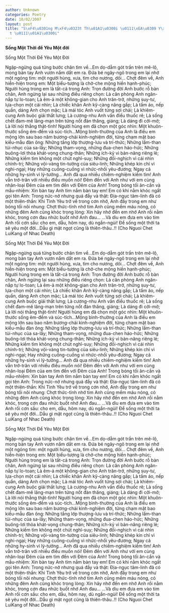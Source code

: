 ```yaml
---
author: Unknown
categories: Poetry
date: 10/02/2007
layout: post
title: "S\xF4\u0301ng M\xF4\u0323t Th\u01A1\u0300i \u0111\xEA\u0309 Y\xEAu M\xF4\u0323\
  t \u0111\u01A1\u0300i"
---
```


**Sống Một Thời để Yêu Một đời**

Sống Một Thời Để Yêu Một Đời

Ngập-ngừng quá từng bước chân tìm về...Em dọ-dẫm gót trần trên mê-lộ, mong bàn tay Anh vươn nắm dắt em ra.  Đứa bé ngây-ngô trong em lại nhớ một ngóng tìm: một người hùng, xưa, tìm cho nương, dõi...
Chợt đêm về, Anh hiển-hiện trong em:
Một biểu-tượng là chở-che mộng hiền hạnh-phúc; Người hùng trong em là tất-cả trong Anh:  Trọn đường đời Anh bước rỗ bàn chân, Anh ngừng lại sau những điều riêng chọn: Là căn phòng Anh ngăn-nắp tự lo-toan; Là êm-ả một không-gian cho Anh trăn-trở, những suy-tư, lựa-chọn một cái nhìn; Là chiếc khăn Anh kỹ-càng nâng gấp; Là tấm áo, nếp quần, dáng Anh chọn mặc; Là mái tóc Anh vuốt từng sợi chải; Là khiêm-cung Anh buộc giải thắt lưng; Là cương-nhu Anh vấn điếu thuốc rê; Là sống chết đam-mê lãng-mạn trên từng nốt đàn thăng, giáng; Là dáng đi cởi-mở; Là lời nói thẳng thật-tình!
Người hùng em đã chọn một góc nhìn:  Một khuôn-thước sống êm-đềm và súc-tích...Mộng bình-thường của Anh là điều em mộng lớn sau bao năm bương-chải kinh-nghiệm đời, từng chạm mặt bao kiểu-mẫu đàn ông:  Những tầng lớp thượng-lưu và trí-thức; Những lầm-than tủi-nhục của sa-lầy; Những tham-vọng, những đua-chen háo-hức; Những buông-lơi thỏa khát-vọng chung-thân; Những ích-kỷ vì bản-năng riêng lẻ; Những kiếm tìm không một chút nghĩ-suy; Những đối-nghịch vì cái nhìn chính-trị; Những vội-vàng tin-tưởng của siêu-linh; Những khép kín chỉ vì nghi-ngại; Hay những cuống-cuồng vì nhức-nhối yêu-đương; Ngay cả những hy-sinh vì lý-tưởng...
Anh đã qua nhiều chiêm-nghiệm kiếm tìm! 
Anh vẫn trở-trăn với nhiều điều muốn nói!
Đêm đến với Anh như với em cùng nhân-loại
Đêm của em tìm đến với Đêm của Anh!
Trong bóng tối ân-cần và mầu-nhiệm: Xin bàn tay Anh tìm nắm bàn tay em!  Em có khi nằm khóc ngất gọi tên Anh: Trong nức-nở nhưng quá đầy và thật:
Địa-ngục tâm-linh đã có một thiên-thần: Khi Tình Yêu trở về trong cơn nhớ, Anh đầy trong em như bóng tối nôi nhung: Chợt thức-tỉnh nhớ tim Anh cũng mềm máu nóng, có những đêm Anh cũng khóc trong lòng: Xin hãy nhớ đến em nhớ Anh rồi nằm khóc, trong cơn đau nhức buốt nhớ Anh đau...
...Và dìu em đưa em vào tim Anh rối cơn sầu: cho em, dẫu, hôm nay, dù ngắn-ngủi!  Để sống một thời ta sẽ yêu một đời...Dẫu gì mật ngọt cũng là thiên-thâu..!!
(Cho Nguoi Chet LuiKang of Nhac Death)

Sống Một Thời Để Yêu Một Đời

Ngập-ngừng quá từng bước chân tìm về...Em dọ-dẫm gót trần trên mê-lộ, mong bàn tay Anh vươn nắm dắt em ra.  Đứa bé ngây-ngô trong em lại nhớ một ngóng tìm: một người hùng, xưa, tìm cho nương, dõi...
Chợt đêm về, Anh hiển-hiện trong em:
Một biểu-tượng là chở-che mộng hiền hạnh-phúc; Người hùng trong em là tất-cả trong Anh:  Trọn đường đời Anh bước rỗ bàn chân, Anh ngừng lại sau những điều riêng chọn: Là căn phòng Anh ngăn-nắp tự lo-toan; Là êm-ả một không-gian cho Anh trăn-trở, những suy-tư, lựa-chọn một cái nhìn; Là chiếc khăn Anh kỹ-càng nâng gấp; Là tấm áo, nếp quần, dáng Anh chọn mặc; Là mái tóc Anh vuốt từng sợi chải; Là khiêm-cung Anh buộc giải thắt lưng; Là cương-nhu Anh vấn điếu thuốc rê; Là sống chết đam-mê lãng-mạn trên từng nốt đàn thăng, giáng; Là dáng đi cởi-mở; Là lời nói thẳng thật-tình!
Người hùng em đã chọn một góc nhìn:  Một khuôn-thước sống êm-đềm và súc-tích...Mộng bình-thường của Anh là điều em mộng lớn sau bao năm bương-chải kinh-nghiệm đời, từng chạm mặt bao kiểu-mẫu đàn ông:  Những tầng lớp thượng-lưu và trí-thức; Những lầm-than tủi-nhục của sa-lầy; Những tham-vọng, những đua-chen háo-hức; Những buông-lơi thỏa khát-vọng chung-thân; Những ích-kỷ vì bản-năng riêng lẻ; Những kiếm tìm không một chút nghĩ-suy; Những đối-nghịch vì cái nhìn chính-trị; Những vội-vàng tin-tưởng của siêu-linh; Những khép kín chỉ vì nghi-ngại; Hay những cuống-cuồng vì nhức-nhối yêu-đương; Ngay cả những hy-sinh vì lý-tưởng...
Anh đã qua nhiều chiêm-nghiệm kiếm tìm! 
Anh vẫn trở-trăn với nhiều điều muốn nói!
Đêm đến với Anh như với em cùng nhân-loại
Đêm của em tìm đến với Đêm của Anh!
Trong bóng tối ân-cần và mầu-nhiệm: Xin bàn tay Anh tìm nắm bàn tay em!  Em có khi nằm khóc ngất gọi tên Anh: Trong nức-nở nhưng quá đầy và thật:
Địa-ngục tâm-linh đã có một thiên-thần: Khi Tình Yêu trở về trong cơn nhớ, Anh đầy trong em như bóng tối nôi nhung: Chợt thức-tỉnh nhớ tim Anh cũng mềm máu nóng, có những đêm Anh cũng khóc trong lòng: Xin hãy nhớ đến em nhớ Anh rồi nằm khóc, trong cơn đau nhức buốt nhớ Anh đau...
...Và dìu em đưa em vào tim Anh rối cơn sầu: cho em, dẫu, hôm nay, dù ngắn-ngủi!  Để sống một thời ta sẽ yêu một đời...Dẫu gì mật ngọt cũng là thiên-thâu..!!
(Cho Nguoi Chet LuiKang of Nhac Death)

Sống Một Thời Để Yêu Một Đời

Ngập-ngừng quá từng bước chân tìm về...Em dọ-dẫm gót trần trên mê-lộ, mong bàn tay Anh vươn nắm dắt em ra.  Đứa bé ngây-ngô trong em lại nhớ một ngóng tìm: một người hùng, xưa, tìm cho nương, dõi...
Chợt đêm về, Anh hiển-hiện trong em:
Một biểu-tượng là chở-che mộng hiền hạnh-phúc; Người hùng trong em là tất-cả trong Anh:  Trọn đường đời Anh bước rỗ bàn chân, Anh ngừng lại sau những điều riêng chọn: Là căn phòng Anh ngăn-nắp tự lo-toan; Là êm-ả một không-gian cho Anh trăn-trở, những suy-tư, lựa-chọn một cái nhìn; Là chiếc khăn Anh kỹ-càng nâng gấp; Là tấm áo, nếp quần, dáng Anh chọn mặc; Là mái tóc Anh vuốt từng sợi chải; Là khiêm-cung Anh buộc giải thắt lưng; Là cương-nhu Anh vấn điếu thuốc rê; Là sống chết đam-mê lãng-mạn trên từng nốt đàn thăng, giáng; Là dáng đi cởi-mở; Là lời nói thẳng thật-tình!
Người hùng em đã chọn một góc nhìn:  Một khuôn-thước sống êm-đềm và súc-tích...Mộng bình-thường của Anh là điều em mộng lớn sau bao năm bương-chải kinh-nghiệm đời, từng chạm mặt bao kiểu-mẫu đàn ông:  Những tầng lớp thượng-lưu và trí-thức; Những lầm-than tủi-nhục của sa-lầy; Những tham-vọng, những đua-chen háo-hức; Những buông-lơi thỏa khát-vọng chung-thân; Những ích-kỷ vì bản-năng riêng lẻ; Những kiếm tìm không một chút nghĩ-suy; Những đối-nghịch vì cái nhìn chính-trị; Những vội-vàng tin-tưởng của siêu-linh; Những khép kín chỉ vì nghi-ngại; Hay những cuống-cuồng vì nhức-nhối yêu-đương; Ngay cả những hy-sinh vì lý-tưởng...
Anh đã qua nhiều chiêm-nghiệm kiếm tìm! 
Anh vẫn trở-trăn với nhiều điều muốn nói!
Đêm đến với Anh như với em cùng nhân-loại
Đêm của em tìm đến với Đêm của Anh!
Trong bóng tối ân-cần và mầu-nhiệm: Xin bàn tay Anh tìm nắm bàn tay em!  Em có khi nằm khóc ngất gọi tên Anh: Trong nức-nở nhưng quá đầy và thật:
Địa-ngục tâm-linh đã có một thiên-thần: Khi Tình Yêu trở về trong cơn nhớ, Anh đầy trong em như bóng tối nôi nhung: Chợt thức-tỉnh nhớ tim Anh cũng mềm máu nóng, có những đêm Anh cũng khóc trong lòng: Xin hãy nhớ đến em nhớ Anh rồi nằm khóc, trong cơn đau nhức buốt nhớ Anh đau...
...Và dìu em đưa em vào tim Anh rối cơn sầu: cho em, dẫu, hôm nay, dù ngắn-ngủi!  Để sống một thời ta sẽ yêu một đời...Dẫu gì mật ngọt cũng là thiên-thâu..!!
(Cho Nguoi Chet LuiKang of Nhac Death)
